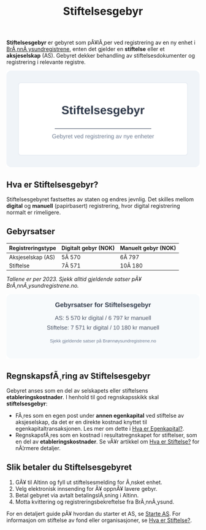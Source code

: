 ﻿---
title: "Stiftelsesgebyr"
meta_title: "Stiftelsesgebyr"
meta_description: '**Stiftelsesgebyr** er gebyret som pÃ¥lÃ¸per ved registrering av en ny enhet i [BrÃ¸nnÃ¸ysundregistrene](/blogs/regnskap/hva-er-bronnoeysundregistrene "Hva er B...'
slug: stiftelsesgebyr
type: blog
layout: pages/single
---

**Stiftelsesgebyr** er gebyret som pÃ¥lÃ¸per ved registrering av en ny enhet i [BrÃ¸nnÃ¸ysundregistrene](/blogs/regnskap/hva-er-bronnoeysundregistrene "Hva er BrÃ¸nnÃ¸ysundregistrene? Org.nr, Registrering og Tjenester"), enten det gjelder en **stiftelse** eller et **aksjeselskap** (AS). Gebyret dekker behandling av stiftelsesdokumenter og registrering i relevante registre.

![Illustrasjon av Stiftelsesgebyr](stiftelsesgebyr-image.svg)

## Hva er Stiftelsesgebyr?

Stiftelsesgebyret fastsettes av staten og endres jevnlig. Det skilles mellom **digital** og **manuell** (papirbasert) registrering, hvor digital registrering normalt er rimeligere.

## Gebyrsatser

| Registreringstype       | Digitalt gebyr (NOK) | Manuelt gebyr (NOK) |
|-------------------------|----------------------|---------------------|
| Aksjeselskap (AS)       | 5Â 570                | 6Â 797               |
| Stiftelse               | 7Â 571                | 10Â 180              |

*Tallene er per 2023. Sjekk alltid gjeldende satser pÃ¥ BrÃ¸nnÃ¸ysundregistrene.no.*

![Oversikt over gebyrsatser](stiftelsesgebyr-components.svg)

## RegnskapsfÃ¸ring av Stiftelsesgebyr

Gebyret anses som en del av selskapets eller stiftelsens **etableringskostnader**. I henhold til god regnskapsskikk skal **stiftelsesgebyr**:

* FÃ¸res som en egen post under **annen egenkapital** ved stiftelse av aksjeselskap, da det er en direkte kostnad knyttet til egenkapitaltransaksjonen. Les mer om dette i [Hva er Egenkapital?](/blogs/regnskap/hva-er-egenkapital "Hva er Egenkapital? Komplett Guide til Egenkapital i Regnskap").
* RegnskapsfÃ¸res som en kostnad i resultatregnskapet for stiftelser, som en del av **etableringskostnader**. Se vÃ¥r artikkel om [Hva er Stiftelse?](/blogs/regnskap/hva-er-stiftelse "Hva er Stiftelse? Juridisk Grunnlag og Regnskapsregler") for nÃ¦rmere detaljer.

## Slik betaler du Stiftelsesgebyret

1. GÃ¥ til Altinn og fyll ut stiftelsesmelding for Ã¸nsket enhet.
2. Velg elektronisk innsending for Ã¥ oppnÃ¥ lavere gebyr.
3. Betal gebyret via avtalt betalingslÃ¸sning i Altinn.
4. Motta kvittering og registreringsbekreftelse fra BrÃ¸nnÃ¸ysund.

For en detaljert guide pÃ¥ hvordan du starter et AS, se [Starte AS](/blogs/regnskap/starte-as "Starte AS: Steg-for-steg guide til Ã¥ stifte aksjeselskap"). For informasjon om stiftelse av fond eller organisasjoner, se [Hva er Stiftelse?](/blogs/regnskap/hva-er-stiftelse "Hva er Stiftelse? Juridisk Grunnlag og Regnskapsregler").
